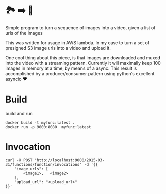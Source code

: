 # 🏞 ➡ ️📼
Simple program to turn a sequence of images into a video, given a list of urls of the images

This was written for usage in AWS lambda. In my case to turn a set of presigned S3 image urls into a video and upload it.

One cool thing about this piece, is that images are downloaded and muxed into the video with a streaming pattern. Currently it will maximally keep 100 images in memory at a time, by means of a async. This result is accomplished by a producer/consumer pattern using python's excellent asyncio ❤️

# Build
build and run
```
docker build -t myfunc:latest .
docker run -p 9000:8080  myfunc:latest
```
# Invocation
```
curl -X POST "http://localhost:9000/2015-03-31/functions/function/invocations" -d '{{
	"image_urls": [
		<image1>,	<image2>
	],
	"upload_url": "<upload_url>"
}}'
```
